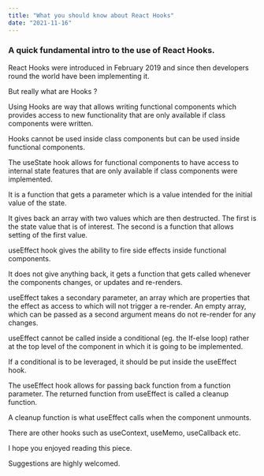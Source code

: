 ```yaml
---
title: "What you should know about React Hooks"
date: "2021-11-16"
---
```


### A quick fundamental intro to the use of React Hooks.

React Hooks were introduced in February 2019 and since then developers round the world have been implementing it.

But really what are Hooks ?

Using Hooks are way that allows writing functional components which provides access to new functionality that are only available if class components were written.

Hooks cannot be used inside class components but can be used inside functional components.

The useState hook allows for functional components to have access to internal state features that are only available if class components were implemented.

It is a function that gets a parameter which is a value intended for the initial value of the state.

It gives back an array with two values which are then destructed. The first is the state value that is of interest. The second is a function that allows setting of the first value.

useEffect hook gives the ability to fire side effects inside functional components.

It does not give anything back, it gets a function that gets called whenever the components changes, or updates and re-renders.

useEffect takes a secondary parameter, an array which are properties that the effect as access to which will not trigger a re-render. An empty array, which can be passed as a second argument means do not re-render for any changes.

useEffect cannot be called inside a conditional (eg. the If-else loop) rather at the top level of the component in which it is going to be implemented.

If a conditional is to be leveraged, it should be put inside the useEffect hook.

The useEffect hook allows for passing back function from a function parameter. The returned function from useEffect is called a cleanup function.

A cleanup function is what useEffect calls when the component unmounts.

There are other hooks such as useContext, useMemo, useCallback etc.

I hope you enjoyed reading this piece.

Suggestions are highly welcomed.